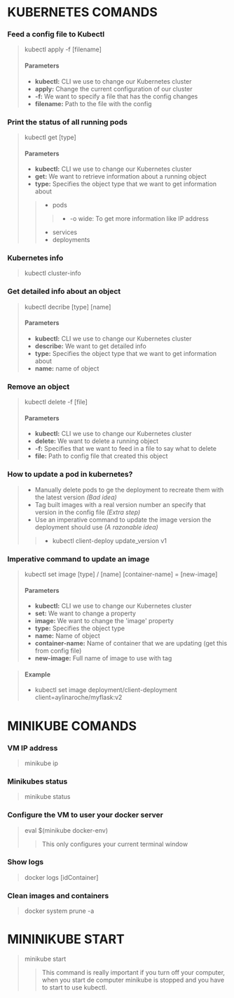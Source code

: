 # KUBERNETES COMANDS

### **Feed a config file to Kubectl**

> kubectl apply -f [filename]
>
> #### Parameters
>
> - **kubectl:** CLI we use to change our Kubernetes cluster
> - **apply:** Change the current configuration of our cluster 
> - **-f:** We want to specify a file that has the config changes
> - **filename:** Path to the file with the config

### **Print the status of all running pods**

> kubectl get [type]
>
> #### Parameters
>
> - **kubectl:** CLI we use to change our Kubernetes cluster
> - **get:** We want to retrieve information about a running object
> - **type:** Specifies the object type that we want to get information about
>> - pods
>>> - -o wide: To get more information like IP address
>> - services
>> - deployments

### **Kubernetes info**

> kubectl cluster-info

### **Get detailed info about an object**

> kubectl decribe [type] [name]
>
> #### Parameters
>
> - **kubectl:** CLI we use to change our Kubernetes cluster
> - **describe:** We want to get detailed info
> - **type:** Specifies the object type that we want to get information about
> - **name:** name of object

### **Remove an object**

> kubectl delete -f [file]
>
> #### Parameters
>
> - **kubectl:** CLI we use to change our Kubernetes cluster
> - **delete:** We want to delete a running object
> - **-f:** Specifies that we want to feed in a file to say what to delete
> - **file:** Path to config file that created this object

### **How to update a pod in kubernetes?**

> - Manually delete pods to ge the deployment to recreate them with the latest version *(Bad idea)*
> - Tag built images with a real version number an specify that version in the config file *(Extra step)*
> - Use an imperative command to update the image version the deployment should use *(A razonable idea)*
>> - kubectl client-deploy update_version v1

### **Imperative command to update an image**

> kubectl set image [type] / [name] [container-name] = [new-image]
>
> #### Parameters
>
> - **kubectl:** CLI we use to change our Kubernetes cluster
> - **set:** We want to change a property
> - **image:** We want to change the 'image' property
> - **type:** Specifies the object type 
> - **name:** Name of object
> - **container-name:** Name of container that we are updating (get this from config file)
> - **new-image:** Full name of image to use with tag

> #### Example
> - kubectl set image deployment/client-deployment client=aylinaroche/myflask:v2

# MINIKUBE COMANDS

### **VM IP address**

> minikube ip

### **Minikubes status**

> minikube status

### **Configure the VM to user your docker server**

> eval $(minikube docker-env)
>> This only configures your current terminal window

### **Show logs**

> docker logs [idContainer]

### **Clean images and containers**

> docker system prune -a

# **MININIKUBE START**

> minikube start
>> This command is really important if you turn off your computer, when you start de computer minikube is stopped and you have to start to use kubectl.

